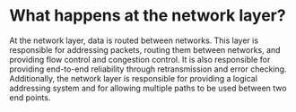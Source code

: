 # What happens at the network layer?

At the network layer, data is routed between networks. This layer is responsible for addressing packets, routing them between networks, and providing flow control and congestion control. It is also responsible for providing end-to-end reliability through retransmission and error checking. Additionally, the network layer is responsible for providing a logical addressing system and for allowing multiple paths to be used between two end points.
